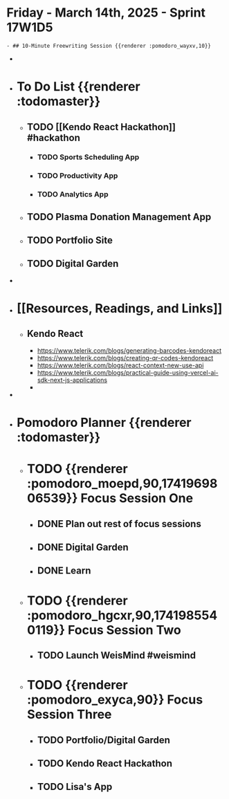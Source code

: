 # Friday - March 14th, 2025 - Sprint 17W1D5
	- ## 10-Minute Freewriting Session {{renderer :pomodoro_wayxv,10}}
-
- # To Do List {{renderer :todomaster}}
	- ## TODO [[Kendo React Hackathon]] #hackathon
		- ### TODO Sports Scheduling App
		- ### TODO Productivity App
		- ### TODO Analytics App
	- ## TODO Plasma Donation Management App
	- ## TODO Portfolio Site
	- ## TODO Digital Garden
-
- # [[Resources, Readings, and Links]]
	- ## Kendo React
		- https://www.telerik.com/blogs/generating-barcodes-kendoreact
		- https://www.telerik.com/blogs/creating-qr-codes-kendoreact
		- https://www.telerik.com/blogs/react-context-new-use-api
		- https://www.telerik.com/blogs/practical-guide-using-vercel-ai-sdk-next-js-applications
		-
-
- # Pomodoro Planner {{renderer :todomaster}}
	- # TODO {{renderer :pomodoro_moepd,90,1741969806539}} Focus Session One
		- ## DONE Plan out rest of focus sessions
		- ## DONE Digital Garden
		- ## DONE Learn
	- # TODO {{renderer :pomodoro_hgcxr,90,1741985540119}} Focus Session Two
		- ## TODO Launch WeisMind #weismind
	- # TODO {{renderer :pomodoro_exyca,90}} Focus Session Three
		- ## TODO Portfolio/Digital Garden
		- ## TODO Kendo React Hackathon
		- ## TODO Lisa's App
